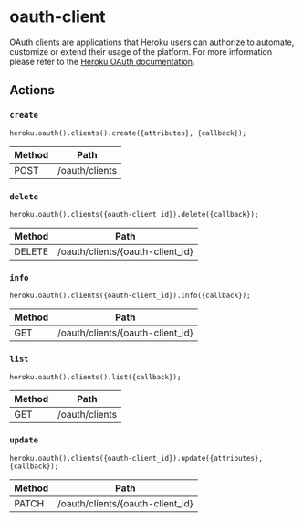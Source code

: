 # oauth-client

OAuth clients are applications that Heroku users can authorize to automate, customize or extend their usage of the platform. For more information please refer to the [Heroku OAuth documentation](https://devcenter.heroku.com/articles/oauth).

## Actions

### `create`

`heroku.oauth().clients().create({attributes}, {callback});`

Method | Path
--- | ---
POST | /oauth/clients

### `delete`

`heroku.oauth().clients({oauth-client_id}).delete({callback});`

Method | Path
--- | ---
DELETE | /oauth/clients/{oauth-client_id}

### `info`

`heroku.oauth().clients({oauth-client_id}).info({callback});`

Method | Path
--- | ---
GET | /oauth/clients/{oauth-client_id}

### `list`

`heroku.oauth().clients().list({callback});`

Method | Path
--- | ---
GET | /oauth/clients

### `update`

`heroku.oauth().clients({oauth-client_id}).update({attributes}, {callback});`

Method | Path
--- | ---
PATCH | /oauth/clients/{oauth-client_id}

